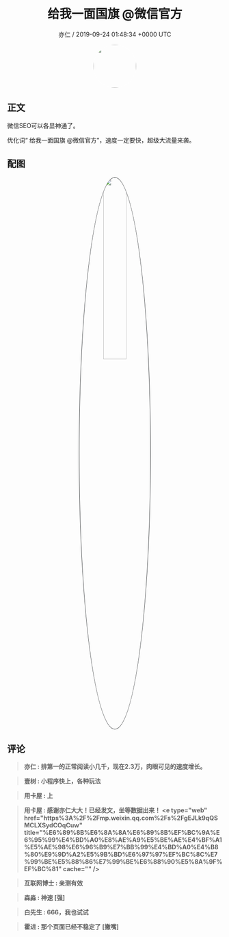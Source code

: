 <h1 align="center">给我一面国旗 @微信官方</h1>
<p align="center">
    <a>亦仁 / 2019-09-24 01:48:34 &#43;0000 UTC</a>
</p>

<div align="center">
    <img src="https://images.zsxq.com/Fn3NQqCN8nuGF86yZPXSbEsl0mb3?e=1590940799&amp;token=kIxbL07-8jAj8w1n4s9zv64FuZZNEATmlU_Vm6zD:pfbNc8W3hS0oYG_hyXXh_rHMHuc=" width="100" height="100" style="border:1px solid;border-radius:50%; color:#ffffff"/>
</div>

## 正文

<div>
微信SEO可以各显神通了。

优化词“ 给我一面国旗 @微信官方”，速度一定要快，超级大流量来袭。


</div>

## 配图
<div class="image" align="center">

<img src="https://images.zsxq.com/FiGbw-QIWhenPz3uKPGTge9d6_N4?imageMogr2/auto-orient/thumbnail/800x/format/jpg/blur/1x0/quality/75&amp;e=1590940799&amp;token=kIxbL07-8jAj8w1n4s9zv64FuZZNEATmlU_Vm6zD:aFgGNM8kOjpFnw3TARSe8xVc9XA=" width="33%" height="33%" style="border:1px solid;border-radius:50%; color:#3c3f41"/>

</div>

## 评论

<div align="left">
<div>

<blockquote >
<span> <strong>亦仁 : 排第一的正常阅读小几千，现在2.3万，肉眼可见的速度增长。 </strong></span>
</blockquote>

<blockquote >
<span> <strong>壹树 : 小程序快上，各种玩法 </strong></span>
</blockquote>

<blockquote >
<span> <strong>用卡屋 : 上 </strong></span>
</blockquote>

<blockquote >
<span> <strong>用卡屋 : 感谢亦仁大大！已经发文，坐等数据出来！
&lt;e type=&#34;web&#34; href=&#34;https%3A%2F%2Fmp.weixin.qq.com%2Fs%2FgEJLk9qQSMCLXSydCOqCuw&#34; title=&#34;%E6%89%8B%E6%8A%8A%E6%89%8B%EF%BC%9A%E6%95%99%E4%BD%A0%E8%AE%A9%E5%BE%AE%E4%BF%A1%E5%AE%98%E6%96%B9%E7%BB%99%E4%BD%A0%E4%B8%80%E9%9D%A2%E5%9B%BD%E6%97%97%EF%BC%8C%E7%99%BE%E5%88%86%E7%99%BE%E6%88%90%E5%8A%9F%EF%BC%81&#34; cache=&#34;&#34; /&gt; </strong></span>
</blockquote>

<blockquote >
<span> <strong>互联网博士 : 亲测有效 </strong></span>
</blockquote>

<blockquote >
<span> <strong>森淼 : 神速 [强] </strong></span>
</blockquote>

<blockquote >
<span> <strong>白先生 : 666，我也试试 </strong></span>
</blockquote>

<blockquote >
<span> <strong>霍进 : 那个页面已经不稳定了
[撇嘴] </strong></span>
</blockquote>

</div>
</div>